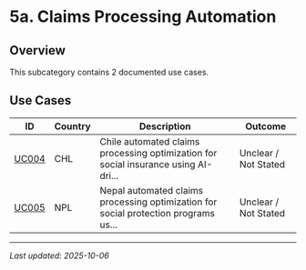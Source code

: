 # 5a. Claims Processing Automation

## Overview

This subcategory contains 2 documented use cases.

## Use Cases

| ID | Country | Description | Outcome |
|----|---------|-------------|---------|
| [UC004](UC004.md) | CHL | Chile automated claims processing optimization for social insurance using AI-dri... | Unclear / Not Stated |
| [UC005](UC005.md) | NPL | Nepal automated claims processing optimization for social protection programs us... | Unclear / Not Stated |

---
*Last updated: 2025-10-06*
